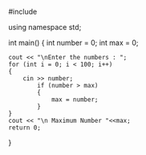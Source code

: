 #include<iostream>

using namespace std;

int main()
{
    int number = 0;
    int max = 0;

    cout << "\nEnter the numbers : ";
    for (int i = 0; i < 100; i++)
    {        
        cin >> number;
            if (number > max)
            {
                max = number;
            }
    }
    cout << "\n Maximum Number "<<max;
    return 0;
}
